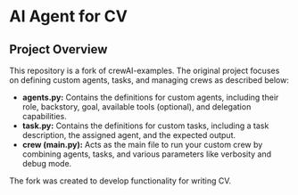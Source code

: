 # AI Agent for CV

## Project Overview
This repository is a fork of crewAI-examples. The original project focuses on defining custom agents, tasks, and managing crews as described below:

- **agents.py:** Contains the definitions for custom agents, including their role, backstory, goal, available tools (optional), and delegation capabilities.
- **task.py:** Contains the definitions for custom tasks, including a task description, the assigned agent, and the expected output.
- **crew (main.py):** Acts as the main file to run your custom crew by combining agents, tasks, and various parameters like verbosity and debug mode.

The fork was created to develop functionality for writing CV.


